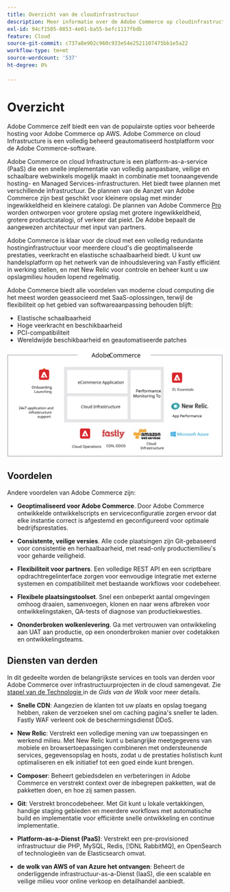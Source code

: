 ```yaml
---
title: Overzicht van de cloudinfrastructuur
description: Meer informatie over de Adobe Commerce op cloudinfrastructuur.
exl-id: 94cf1505-0853-4e01-ba55-befc1117fbdb
feature: Cloud
source-git-commit: c737a8e902c960c933e54e2521107475bb1e5a22
workflow-type: tm+mt
source-wordcount: '537'
ht-degree: 0%

---
```



# Overzicht

Adobe Commerce zelf biedt een van de populairste opties voor beheerde hosting voor Adobe Commerce op AWS. Adobe Commerce on cloud Infrastructure is een volledig beheerd geautomatiseerd hostplatform voor de Adobe Commerce-software.

Adobe Commerce on cloud Infrastructure is een platform-as-a-service (PaaS) die een snelle implementatie van volledig aanpasbare, veilige en schaalbare webwinkels mogelijk maakt in combinatie met toonaangevende hosting- en Managed Services-infrastructuren. Het biedt twee plannen met verschillende infrastructuur. De plannen van de Aanzet van Adobe Commerce [ ](https://experienceleague.adobe.com/docs/commerce-cloud-service/user-guide/architecture/cloud-architecture.html#starter-projects) zijn best geschikt voor kleinere opslag met minder ingewikkeldheid en kleinere catalogi. De plannen van Adobe Commerce [ Pro ](https://experienceleague.adobe.com/docs/commerce-cloud-service/user-guide/architecture/cloud-architecture.html#pro-projects) worden ontworpen voor grotere opslag met grotere ingewikkeldheid, grotere productcatalogi, of verkeer dat piekt. De Adobe bepaalt de aangewezen architectuur met input van partners.

Adobe Commerce is klaar voor de cloud met een volledig redundante hostinginfrastructuur voor meerdere cloud&#39;s die geoptimaliseerde prestaties, veerkracht en elastische schaalbaarheid biedt. U kunt uw handelsplatform op het netwerk van de inhoudslevering van Fastly efficiënt in werking stellen, en met New Relic voor controle en beheer kunt u uw opslagmilieu houden lopend regelmatig.

Adobe Commerce biedt alle voordelen van moderne cloud computing die het meest worden geassocieerd met SaaS-oplossingen, terwijl de flexibiliteit op het gebied van softwareaanpassing behouden blijft:

- Elastische schaalbaarheid
- Hoge veerkracht en beschikbaarheid
- PCI-compatibiliteit
- Wereldwijde beschikbaarheid en geautomatiseerde patches

![ Diagram die architecturale elementen van Adobe Commerce op wolkeninfrastructuur tonen ](../../../assets/playbooks/adobe-commerce-cloud-infrastructure.svg)

## Voordelen

Andere voordelen van Adobe Commerce zijn:

- **Geoptimaliseerd voor Adobe Commerce**. Door Adobe Commerce ontwikkelde ontwikkelscripts en serviceconfiguratie zorgen ervoor dat elke instantie correct is afgestemd en geconfigureerd voor optimale bedrijfsprestaties.

- **Consistente, veilige versies**. Alle code plaatsingen zijn Git-gebaseerd voor consistentie en herhaalbaarheid, met read-only productiemilieu&#39;s voor geharde veiligheid.

- **Flexibiliteit voor partners**. Een volledige REST API en een scriptbare opdrachtregelinterface zorgen voor eenvoudige integratie met externe systemen en compatibiliteit met bestaande workflows voor codebeheer.

- **Flexibele plaatsingstoolset**. Snel een onbeperkt aantal omgevingen omhoog draaien, samenvoegen, klonen en naar wens afbreken voor ontwikkelingstaken, QA-tests of diagnose van productiekwesties.

- **Ononderbroken wolkenlevering**. Ga met vertrouwen van ontwikkeling aan UAT aan productie, op een ononderbroken manier over codetakken en ontwikkelingsteams.

## Diensten van derden

In dit gedeelte worden de belangrijkste services en tools van derden voor Adobe Commerce over infrastructuurprojecten in de cloud samengevat. Zie [ stapel van de Technologie ](https://experienceleague.adobe.com/docs/commerce-cloud-service/user-guide/architecture/tech-stack.html) in de _Gids van de Wolk_ voor meer details.

- **Snelle CDN**: Aangezien de klanten tot uw plaats en opslag toegang hebben, raken de verzoeken snel om caching pagina&#39;s sneller te laden. Fastly WAF verleent ook de beschermingsdienst DDoS.

- **New Relic**: Verstrekt een volledige mening van uw toepassingen en werkend milieu. Met New Relic kunt u belangrijke meetgegevens van mobiele en browsertoepassingen combineren met ondersteunende services, gegevensopslag en hosts, zodat u de prestaties holistisch kunt optimaliseren en elk initiatief tot een goed einde kunt brengen.

- **Composer**: Beheert gebiedsdelen en verbeteringen in Adobe Commerce en verstrekt context over de inbegrepen pakketten, wat de pakketten doen, en hoe zij samen passen.

- **Git**: Verstrekt broncodebeheer. Met Git kunt u lokale vertakkingen, handige staging gebieden en meerdere workflows met automatische build en implementatie voor efficiënte snelle ontwikkeling en continue implementatie.

- **Platform-as-a-Dienst (PaaS)**: Verstrekt een pre-provisioned infrastructuur die PHP, MySQL, Redis, [!DNL RabbitMQ], en OpenSearch of technologieën van de Elasticsearch omvat.

- **de wolk van AWS of van Azure het ontvangen**: Beheert de onderliggende infrastructuur-as-a-Dienst (IaaS), die een scalable en veilige milieu voor online verkoop en detailhandel aanbiedt.
